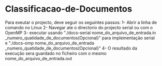 ﻿# Classificacao-de-Documentos

Para exeutar o projecto, deve seguir os seguintes passos:
1- Abrir a linha de comando no Linux
2- Navegar ate o directorio do projecto serial ou com o OpenMP
3- executar usando "./docs-serial nome_do_arquivo_de_entrada.in  _numero_quatidade_de_documentos(Opcional)" para implementação serial e "./docs-omp nome_do_arquivo_de_entrada  _numero_quatidade_de_documentos(Opcional)"
4- O resultado da execução sera guardado no ficheiro com o mesmo nome_do_arquivo_de_entrada.out
